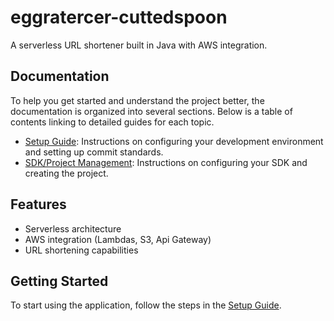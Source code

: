 # eggratercer-cuttedspoon

A serverless URL shortener built in Java with AWS integration.

## Documentation

To help you get started and understand the project better, the documentation is organized into several sections. Below is a table of contents linking to detailed guides for each topic.

- [Setup Guide](docs/setup.md): Instructions on configuring your development environment and setting up commit standards.
- [SDK/Project Management](docs/utils.md): Instructions on configuring your SDK and creating the project.

## Features

- Serverless architecture
- AWS integration (Lambdas, S3, Api Gateway)
- URL shortening capabilities

## Getting Started

To start using the application, follow the steps in the [Setup Guide](docs/setup.md).
